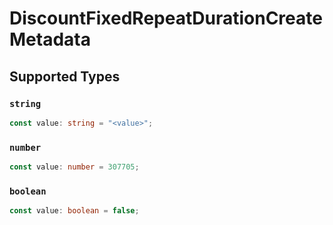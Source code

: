 # DiscountFixedRepeatDurationCreateMetadata


## Supported Types

### `string`

```typescript
const value: string = "<value>";
```

### `number`

```typescript
const value: number = 307705;
```

### `boolean`

```typescript
const value: boolean = false;
```

